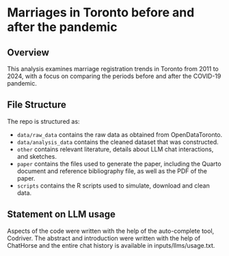 # Marriages in Toronto before and after the pandemic

## Overview

This analysis examines marriage registration trends in Toronto from 2011 to 2024, with a focus on comparing the periods before and after the COVID-19 pandemic.


## File Structure

The repo is structured as:

-   `data/raw_data` contains the raw data as obtained from OpenDataToronto.
-   `data/analysis_data` contains the cleaned dataset that was constructed.
-   `other` contains relevant literature, details about LLM chat interactions, and sketches.
-   `paper` contains the files used to generate the paper, including the Quarto document and reference bibliography file, as well as the PDF of the paper. 
-   `scripts` contains the R scripts used to simulate, download and clean data.


## Statement on LLM usage

Aspects of the code were written with the help of the auto-complete tool, Codriver. The abstract and introduction were written with the help of ChatHorse and the entire chat history is available in inputs/llms/usage.txt.